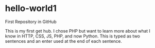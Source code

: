 # hello-world1
First Repository in GitHub

This is my first get hub. I chose PHP but want to learn more about what I know in HTTP, CSS, JS, PHP, and now Python.
This is typed as two sentences and an enter used at the end of each sentence.
